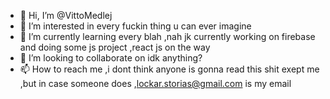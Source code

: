 - 👋 Hi, I’m @VittoMedlej
- 👀 I’m interested in every fuckin thing u can ever imagine
- 🌱 I’m currently learning every blah ,nah jk currently working on firebase and doing some js project ,react js on the way
- 💞️ I’m looking to collaborate on idk anything?
- 📫 How to reach me ,i dont think anyone is gonna read this shit exept me ,but in case someone does ,lockar.storias@gmail.com is my email 

